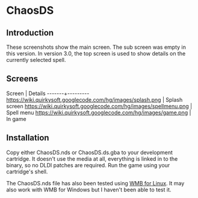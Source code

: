 # ChaosDS

## Introduction

These screenshots show the main screen. The sub screen was empty in this
version. In version 3.0, the top screen is used to show details on the currently
selected spell.

## Screens

Screen | Details
-------+---------
https://wiki.quirkysoft.googlecode.com/hg/images/splash.png | Splash screen
https://wiki.quirkysoft.googlecode.com/hg/images/spellmenu.png | Spell menu
https://wiki.quirkysoft.googlecode.com/hg/images/game.png | In game

## Installation

Copy either ChaosDS.nds or ChaosDS.ds.gba to your development cartridge. It
doesn't use the media at all, everything is linked in to the binary, so no DLDI
patches are required. Run the game using your cartridge's shell.

The ChaosDS.nds file has also been tested using
[WMB for Linux](http://masscat.afraid.org/ninds/wifi_apps.php). It may also work
with WMB for Windows but I haven't been able to test it.
